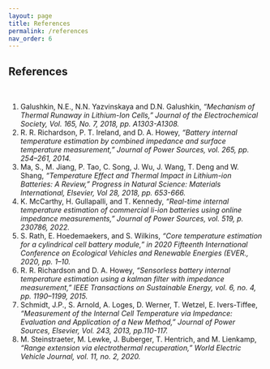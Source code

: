 ```yaml
---
layout: page
title: References
permalink: /references
nav_order: 6
---
```


## References
<br/>

1. Galushkin, N.E., N.N. Yazvinskaya and D.N. Galushkin, _“Mechanism of Thermal Runaway in Lithium-Ion Cells,” Journal of the Electrochemical Society, Vol. 165, No. 7, 2018, pp. A1303-A1308._<br/>
2. R. R. Richardson, P. T. Ireland, and D. A. Howey, _“Battery internal temperature estimation by combined impedance and surface temperature measurement,” Journal of Power Sources, vol. 265, pp. 254–261, 2014._<br/>
3. Ma, S., M. Jiang, P. Tao, C. Song, J. Wu, J. Wang, T. Deng and W. Shang, _“Temperature Effect and Thermal Impact in Lithium-ion Batteries: A Review,” Progress in Natural Science: Materials International, Elsevier, Vol 28, 2018, pp. 653-666._<br/>
4. K. McCarthy, H. Gullapalli, and T. Kennedy, _“Real-time internal temperature estimation of commercial li-ion batteries using online impedance measurements,” Journal of Power Sources, vol. 519, p. 230786, 2022._<br/>
5. S. Rath, E. Hoedemaekers, and S. Wilkins, _“Core temperature estimation for a cylindrical cell battery module,” in 2020 Fifteenth International Conference on Ecological Vehicles and Renewable Energies (EVER., 2020, pp. 1–10._<br/>
6. R. R. Richardson and D. A. Howey, _“Sensorless battery internal temperature estimation using a kalman filter with impedance measurement,” IEEE Transactions on Sustainable Energy, vol. 6, no. 4, pp. 1190–1199, 2015._<br/>
7. Schmidt, J.P., S. Arnold, A. Loges, D. Werner, T. Wetzel, E. Ivers-Tiffee, _“Measurement of the Internal Cell Temperature via Impedance: Evaluation and Application of a New Method,” Journal of Power Sources, Elsevier, Vol. 243, 2013, pp.110-117._<br/>
8. M. Steinstraeter, M. Lewke, J. Buberger, T. Hentrich, and M. Lienkamp, _“Range extension via electrothermal recuperation,” World Electric Vehicle Journal, vol. 11, no. 2, 2020._<br/>
